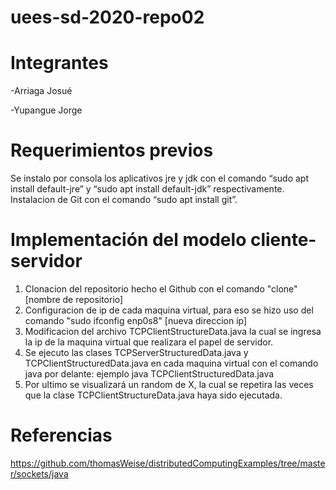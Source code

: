 # uees-sd-2020-repo02
# Integrantes
-Arriaga Josué

-Yupangue Jorge

# Requerimientos previos
Se instalo por consola  los aplicativos jre y jdk con el comando “sudo apt install default-jre” y “sudo apt install default-jdk”  respectivamente.
Instalacion de Git con el comando “sudo apt install git”.

# Implementación del modelo cliente-servidor

1. Clonacion del repositorio hecho el Github con el comando "clone"[nombre de repositorio]
2. Configuracion de ip de cada maquina virtual, para eso se hizo uso del comando "sudo ifconfig enp0s8" [nueva direccion ip]
3. Modificacion del archivo  TCPClientStructureData.java la cual se ingresa la ip de la maquina virtual que realizara el papel de servidor.
4. Se ejecuto las clases TCPServerStructuredData.java  y TCPClientStructuredData.java en cada maquina virtual con el comando java por delante: ejemplo java TCPClientStructuredData.java
5. Por ultimo se visualizará un random de X, la cual se repetira las veces que la clase TCPClientStructureData.java haya sido ejecutada.


# Referencias
https://github.com/thomasWeise/distributedComputingExamples/tree/master/sockets/java



